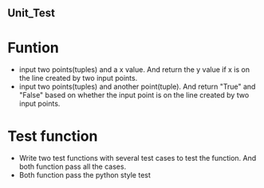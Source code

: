 ## Unit_Test
# Funtion
* input two points(tuples) and a x value. And return the y value if x is on the line created by two input points.
* input two points(tuples) and another point(tuple). And return "True" and "False" based on whether the input point is on the line created by two input points.
# Test function
* Write two test functions with several test cases to test the function. And both function pass all the cases.
* Both function pass the python style test

